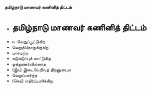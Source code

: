 **தமிழ்நாடு மாணவர் கணினித் திட்டம்**
- # தமிழ்நாடு மாணவர் கணினித் திட்டம்
- a. வெறுப்பூட்டுகிற
- வெறுத்தொதுக்குகிற
- பாசமற்ற
- கடுகடுப்புக் காட்டுகிற
- ஒத்துணர்வில்லாத
- (இய) இடையெறிவுத் திறனுடைய
- வெறுப்பார்ந்த
- (செய்) எதிர்ப்பளிக்கிற.

